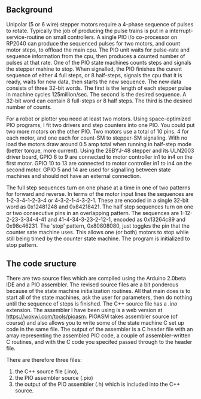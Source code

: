 Background
---
Unipolar (5 or 6 wire) stepper motors require a 4-phase
sequence of pulses to rotate. Typically the job of producing the
pulse trains is put in a interrupt-service-routine on small controllers.
A single PIO i/o co-processor on RP2040 can produce the sequenced pulses for two motors, and count motor steps, to offload
the main cpu. The PIO unit waits for pulse-rate and sequence information from the
cpu, then produces a counted number of pulses at that rate. One of the PIO state machines counts steps and signals the stepper mahine to stop.
When signalled, the PIO finishes the curent sequence of either 4 full steps, or 8
half-steps, signals the cpu that it is ready, waits for new data, then starts the
new sequence. The new data consists of three 32-bit words. The first is the length of each stepper pulse
in machine cycles 125million/sec. The second is the desired sequence. A 32-bit word can contain 8
full-steps or 8 half steps. The third is the desired number of counts.

For a robot or plotter you need at least two motors. Using space-optimized PIO programs, I fit two drivers and step counters into one PIO. You could put two more motors on the other PIO. Two motors use a total of 10 pins. 4 for each motor, and one each for count-SM to stepper-SM signaling. With no load the motors draw around 0.5 amp total when running in half-step mode (better torque, more current). Using the 28BYJ-48 stepper and its ULN2003 driver board, GPIO 6 to 9 are connected to motor controller in1 to in4 on the first motor. GPIO 10 to 13 are connected to motor controller in1 to in4 on the second motor. GPIO 5 and 14 are used for signalling between state machines and should not have an external connection.  

The full step sequences turn on one phase at a time in one of two patterns for forward and reverse. In terms of the motor input lines the sequences are 1-2-3-4-1-2-3-4 or 4-3-2-1-4-3-2-1. These are encoded in a single 32-bit word as 0x12481248 and 0x84218421. The half step sequences turn on one or two consecutive pins in an overlapping pattern. The sequences are 1-12-2-23-3-34-4-41 and 41-4-34-3-23-2-12-1, encoded as 0x13264c89 and 0x98c46231. The 'stop' pattern, 0x80808080, just toggles the pin that the counter sate machine uses. This allows one (or both) motors to stop while still being timed by the counter state machine. The program is initialized to stop pattern.

The code sructure
---
There are two source files which are compiled using the Arduino 2.0beta IDE and a PIO assembler.
The revised source files are a bit ponderous because of the state machine initialization routines. All that main does is to start all of the state machines, ask the user for parameters, then do nothing until the sequence of steps is finished.
The C++ source file has a *.ino* extension.
The assembler I have been using is a web version at  https://wokwi.com/tools/pioasm. PIOASM takes 
assembler source (of course) and also allows you to write some of the state machine C set up code in the same file. 
The output of the assembler is a C header file with an array representing the assembled PIO code, 
a couple of assembler-written C routines, and with the C code you specifed passed through to the header file.

There are therefore three files:   
1. the C++ source file (.ino),   
1. the PIO assembler source (.pio)   
1. the output of the PIO assembler (.h) which is included into the C++ source.  
